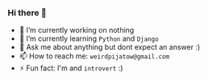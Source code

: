 ### Hi there 👋
- 🔭 I’m currently working on nothing
- 🌱 I’m currently learning `Python` and `Django`
- 💬 Ask me about anything but dont expect an answer :)
- 📫 How to reach me: `weirdpijatow@gmail.com`
- ⚡ Fun fact: I'm and `introvert` :)
